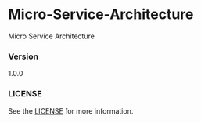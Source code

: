# Micro-Service-Architecture
Micro Service Architecture

### Version
1.0.0

### LICENSE
See the [LICENSE](LICENSE) for more information. 

